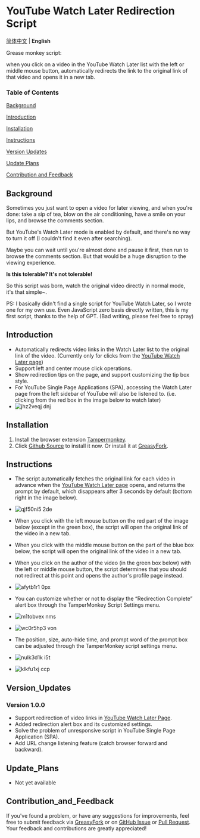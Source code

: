 # YouTube Watch Later Redirection Script

[简体中文](https://github.com/JerryYang-30/YouTube-Watch-Later-Redirect#youtube-%E7%A8%8D%E5%90%8E%E5%86%8D%E7%9C%8B%E9%87%8D%E5%AE%9A%E5%90%91%E8%84%9A%E6%9C%AC) | **English**

Grease monkey script: 

when you click on a video in the YouTube Watch Later list with the left or middle mouse button, automatically redirects the link to the original link of that video and opens it in a new tab.

### Table of Contents

[Background](#Background)

[Introduction](#Introduction)

[Installation](#Installation)

[Instructions](#Instructions)

[Version Updates](#Version_Updates)

[Update Plans](#Update_Plans)

[Contribution and Feedback](#Contribution_and_Feedback)

## Background

Sometimes you just want to open a video for later viewing, and when you're done: take a sip of tea, blow on the air conditioning, have a smile on your lips, and browse the comments section.

But YouTube's Watch Later mode is enabled by default, and there's no way to turn it off (I couldn't find it even after searching).

Maybe you can wait until you're almost done and pause it first, then run to browse the comments section. But that would be a huge disruption to the viewing experience.

**Is this tolerable? It's not tolerable!**

So this script was born, watch the original video directly in normal mode, it's that simple~.

PS: I basically didn't find a single script for YouTube Watch Later, so I wrote one for my own use. Even JavaScript zero basis directly written, this is my first script, thanks to the help of GPT. (Bad writing, please feel free to spray)

## Introduction

- Automatically redirects video links in the Watch Later list to the original link of the video. (Currently only for clicks from the [YouTube Watch Later page](https://www.youtube.com/playlist?list=WL))
- Support left and center mouse click operations.
- Show redirection tips on the page, and support customizing the tip box style.
- For YouTube Single Page Applications (SPA), accessing the Watch Later page from the left sidebar of YouTube will also be listened to. (i.e. clicking from the red box in the image below to watch later)
- ![jhz2veqj dnj](https://github.com/user-attachments/assets/de786f65-5254-4fe9-b3fc-c98de3165d61)


## Installation

1. Install the browser extension [Tampermonkey](https://www.tampermonkey.net/).
2. Click [Github Source](https://github.com/JerryYang-30/YouTube-Watch-Later-Redirect/raw/main/YouTube-Watch-Later-Redirect.user.js) to install it now.
   Or install it at [GreasyFork](https://greasyfork.org/zh-CN/scripts/507417-youtube-%E7%A8%8D%E5%90%8E%E5%86%8D%E7%9C%8B%E9%87%8D%E5%AE%9A%E5%90%91).

## Instructions

- The script automatically fetches the original link for each video in advance when the [YouTube Watch Later page](https://www.youtube.com/playlist?list=WL) opens, and returns the prompt by default, which disappears after 3 seconds by default (bottom right in the image below).
- ![qjf50ni5 2de](https://github.com/user-attachments/assets/39bbaa0e-e758-4d3a-8e90-cbadb5a540fe)
- When you click with the left mouse button on the red part of the image below (except in the green box), the script will open the original link of the video in a new tab.
- When you click with the middle mouse button on the part of the blue box below, the script will open the original link of the video in a new tab.
- When you click on the author of the video (in the green box below) with the left or middle mouse button, the script determines that you should not redirect at this point and opens the author's profile page instead.
- ![afytb1r1 0px](https://github.com/user-attachments/assets/e6170b88-2a40-40b3-80f7-60b8f5afb8ac)
- You can customize whether or not to display the “Redirection Complete” alert box through the TamperMonkey Script Settings menu.
- ![m1tobvex nms](https://github.com/user-attachments/assets/317d350b-4c50-463f-9e93-c8e454a80a07)
- ![wc0r5hp3 von](https://github.com/user-attachments/assets/b701f0b6-30a3-4a3a-96bc-7c390f59bd84)

- The position, size, auto-hide time, and prompt word of the prompt box can be adjusted through the TamperMonkey script settings menu.
- ![nulk3d1k i5t](https://github.com/user-attachments/assets/962120d8-0b76-41fd-ba78-bcf8f590e9eb)
- ![klkfu1xj ccp](https://github.com/user-attachments/assets/984368f1-8359-43b7-af63-3e03b8fda92a)

## Version_Updates

### Version 1.0.0

- Support redirection of video links in [YouTube Watch Later Page](https://www.youtube.com/playlist?list=WL).
- Added redirection alert box and its customized settings.
- Solve the problem of unresponsive script in YouTube Single Page Application (SPA).
- Add URL change listening feature (catch browser forward and backward).

## Update_Plans

- Not yet available

## Contribution_and_Feedback

If you've found a problem, or have any suggestions for improvements, feel free to submit feedback via [GreasyFork](https://greasyfork.org/zh-CN/scripts/507417-youtube-%E7%A8%8D%E5%90%8E%E5%86%8D%E7%9C%8B%E9%87%8D%E5%AE%9A%E5%90%91/feedback) or on [GitHub Issue](https://github.com/JerryYang-30/YouTube-Watch-Later-Redirect/issues) or [Pull Request](https://github.com/JerryYang-30/YouTube-Watch-Later-Redirect/pulls). Your feedback and contributions are greatly appreciated!
